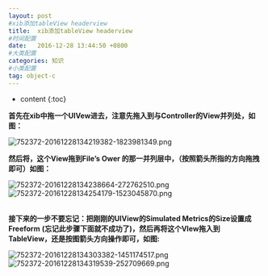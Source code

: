 ```yaml
---
layout: post
#xib添加tableView headerview
title:  xib添加tableView headerview
#时间配置
date:   2016-12-28 13:44:50 +0800
#大类配置
categories: 知识
#小类配置
tag: object-c
---
```


* content
{:toc}

**首先在xib中拖一个UIVew进去，注意先拖入到与Controller的View并列处，如图：**

![752372-20161228134219382-1823981349.png](/styles/images/resources/9078698220F60B2E5B042C146883B41B.png)<br>

**然后将，这个View拖到File’s Ower 的那一并列层中，（按照箭头所指的方向拖拽即可）如图：**

![752372-20161228134238664-272762510.png](/styles/images/resources/BCB3D4B334835CA7EE8152509B3F35AA.png)<br>
![752372-20161228134254179-1523045870.png](/styles/images/resources/056367D6988656591DFE4BA8FEDD22CF.png)<br><br>

**接下来的一步不要忘记：把刚刚的UIView的Simulated Metrics的Size设置成Freeform**
**(忘记此步骤下面就不成功了)，然后再将这个VIew拖入到TableView，还是按图箭头方向操作即可，如图:**

![752372-20161228134303382-1451174517.png](/styles/images/resources/B68051D4219BEBDC59644CC8C0F184A3.png)<br>
![752372-20161228134319539-252709669.png](/styles/images/resources/2B484344192FC4CB2E6D95A803B0D1DD.png)